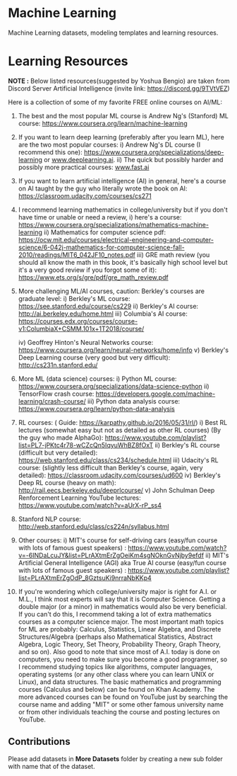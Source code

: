 # Machine Learning

Machine Learning datasets, modeling templates and learning resources.

# Learning Resources

**NOTE :**  Below listed resources(suggested by Yoshua Bengio) are taken from Discord Server Artificial Intelligence (invite link: https://discord.gg/9TVtVEZ) 

Here is a collection of some of my favorite FREE online courses on AI/ML:
1) The best and the most popular ML course is Andrew Ng's (Stanford) ML
course: https://www.coursera.org/learn/machine-learning
2) If you want to learn deep learning (preferably after you learn ML), here
are the two most popular courses:
    i) Andrew Ng's DL course (I recommend this one):
https://www.coursera.org/specializations/deep-learning or
www.deeplearning.ai.
    ii) The quick but possibly harder and possibly more practical courses: 
www.fast.ai
3) If you want to learn artificial intelligence (AI) in general, here's a
course on AI taught by the guy who literally wrote the book on AI:
https://classroom.udacity.com/courses/cs271
4)  I recommend learning mathematics in college/university but if you don't
have time or unable or need a review,        i) here's a course:
https://www.coursera.org/specializations/mathematics-machine-learning
   ii) Mathematics for computer science pdf:
https://ocw.mit.edu/courses/electrical-engineering-and-computer-science/6-042j-mathematics-for-computer-science-fall-2010/readings/MIT6_042JF10_notes.pdf
   iii) GRE math review (you should all know the math in this book, it's
basically high school level but it's a very good review if you forgot some
of it):  https://www.ets.org/s/gre/pdf/gre_math_review.pdf
5) More challenging  ML/AI courses, caution: Berkley's courses are graduate
level:
    i) Berkley's ML course: https://see.stanford.edu/course/cs229
    ii) Berkley's AI course: http://ai.berkeley.edu/home.html
    iii) Columbia's AI course:
https://courses.edx.org/courses/course-v1:ColumbiaX+CSMM.101x+1T2018/course/

    iv) Geoffrey Hinton's Neural Networks course:
https://www.coursera.org/learn/neural-networks/home/info
    v) Berkley's Deep Learning course (very good but very difficult):
http://cs231n.stanford.edu/


6) More ML (data science) courses:
    i) Python ML course:
https://www.coursera.org/specializations/data-science-python
    ii) TensorFlow crash course:
https://developers.google.com/machine-learning/crash-course/
    iii) Python data analysis course:
https://www.coursera.org/learn/python-data-analysis
7) RL courses:     ( Guide: https://karpathy.github.io/2016/05/31/rl/)
    i) Best RL lectures (somewhat easy but not as detailed as other RL
courses) (By the guy who made AlphaGo):
https://www.youtube.com/playlist?list=PL7-jPKtc4r78-wCZcQn5IqyuWhBZ8fOxT
    ii) Berkley's RL course (difficult but very detailed):
https://web.stanford.edu/class/cs234/schedule.html
    iii) Udacity's RL course: (slightly less difficult than Berkley's
course, again, very detailed): https://classroom.udacity.com/courses/ud600
   iv) Berkley's Deep RL course (heavy on math):
http://rail.eecs.berkeley.edu/deeprlcourse/
    v) John Schulman Deep Renforcement Learning YouTube lectures:
https://www.youtube.com/watch?v=aUrX-rP_ss4


8) Stanford NLP course: http://web.stanford.edu/class/cs224n/syllabus.html
9) Other courses:
  i) MIT's course for self-driving cars (easy/fun course with lots of
famous guest speakers) :
https://www.youtube.com/watch?v=-6INDaLcuJY&list=PLrAXtmErZgOeiKm4sgNOknGvNjby9efdf
  ii) MIT's Artificial General Intelligence (AGI) aka True AI course
(easy/fun course with lots of famous guest speakers) :
https://www.youtube.com/playlist?list=PLrAXtmErZgOdP_8GztsuKi9nrraNbKKp4

11) If you're wondering which college/university major is right for A.I. or
M.L., I think most experts will say that it is Computer Science. Getting a
double major (or a minor) in mathematics would also be very beneficial. If
you can't do this, I recommend taking a lot of extra mathematics courses as
a computer science major. The most important math topics for ML are
probably: Calculus, Statistics, Linear Algebra, and Discrete
Structures/Algebra (perhaps also Mathematical Statistics, Abstract Algebra,
Logic Theory, Set Theory, Probability Theory, Graph Theory, and so on).
Also good to note that since most of A.I. today is done on computers, you
need to make sure you become a good programmer, so I recommend studying
topics like algorithms, computer languages, operating systems (or any other
class where you can learn UNIX or Linux), and data structures. The basic
mathematics and programming courses (Calculus and below) can be found on
Khan Academy. The more advanced courses can be found on YouTube just by
searching the course name and adding "MIT" or some other famous university
name or from other individuals teaching the course and posting lectures on
YouTube.

## Contributions

Please add datasets in **More Datasets** folder by creating a new sub folder with name that of the dataset. 
